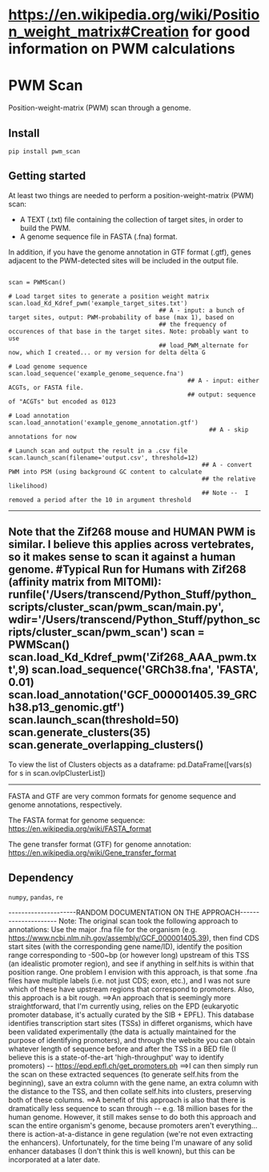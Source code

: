# https://en.wikipedia.org/wiki/Position_weight_matrix#Creation for good information on PWM calculations

# PWM Scan
Position-weight-matrix (PWM) scan through a genome.

## Install

```
pip install pwm_scan
```

## Getting started

At least two things are needed to perform a position-weight-matrix (PWM) scan:

- A TEXT (.txt) file containing the collection of target sites, in order to build the PWM.
- A genome sequence file in FASTA (.fna) format.

In addition, if you have the genome annotation in GTF format (.gtf), genes adjacent to the PWM-detected sites will be included in the output file.

```

scan = PWMScan()

# Load target sites to generate a position weight matrix
scan.load_Kd_Kdref_pwm('example_target_sites.txt') 
                                          ## A - input: a bunch of target sites, output: PWM-probability of base (max 1), based on 
                                          ## the frequency of occurences of that base in the target sites. Note: probably want to use
                                          ## load_PWM_alternate for now, which I created... or my version for delta delta G 

# Load genome sequence
scan.load_sequence('example_genome_sequence.fna') 
                                                  ## A - input: either ACGTs, or FASTA file. 
                                                  ## output: sequence of "ACGTs" but encoded as 0123

# Load annotation
scan.load_annotation('example_genome_annotation.gtf') 
                                                        ## A - skip annotations for now

# Launch scan and output the result in a .csv file
scan.launch_scan(filename='output.csv', threshold=12) 
                                                      ## A - convert PWM into PSM (using background GC content to calculate
                                                      ## the relative likelihood)
                                                      ## Note --  I removed a period after the 10 in argument threshold
```

-----------
Note that the Zif268 mouse and HUMAN PWM is similar. I believe this applies across vertebrates, so it makes sense to scan it against a human genome.
#Typical Run for Humans with Zif268 (affinity matrix from MITOMI): 
runfile('/Users/transcend/Python_Stuff/python_scripts/cluster_scan/pwm_scan/main.py', wdir='/Users/transcend/Python_Stuff/python_scripts/cluster_scan/pwm_scan')
scan = PWMScan()
scan.load_Kd_Kdref_pwm('Zif268_AAA_pwm.txt',9)
scan.load_sequence('GRCh38.fna', 'FASTA', 0.01) 
scan.load_annotation('GCF_000001405.39_GRCh38.p13_genomic.gtf')
scan.launch_scan(threshold=50)
scan.generate_clusters(35)
scan.generate_overlapping_clusters()
----------

To view the list of Clusters objects as a dataframe: pd.DataFrame([vars(s) for s in scan.ovlpClusterList])

----------


FASTA and GTF are very common formats for genome sequence and genome annotations, respectively.

The FASTA format for genome sequence: <https://en.wikipedia.org/wiki/FASTA_format>

The gene transfer format (GTF) for genome annotation: <https://en.wikipedia.org/wiki/Gene_transfer_format>

## Dependency

`numpy`, `pandas`, `re`

---------------------RANDOM DOCUMENTATION ON THE APPROACH---------------------
Note: The original scan took the following approach to annotations: Use the major 
.fna file for the organism (e.g. https://www.ncbi.nlm.nih.gov/assembly/GCF_000001405.39),
then find CDS start sites (with the corresponding gene name/ID), identify the 
position range corresponding to -500~bp (or however long) upstream of this TSS 
(an idealistic promoter region), and see if anything in self.hits is within that position range. 
One problem I envision with this approach, is that some .fna files have multiple 
labels (i.e. not just CDS; exon, etc.), and I was not sure which of these have 
upstream regions that correspond to promoters. Also, this approach is a bit rough.
==>An approach that is seemingly more straightforward, that I'm currently using, 
relies on the EPD (eukaryotic promoter database, it's actually curated by the 
SIB + EPFL). This database identifies transcription start sites (TSSs) in differet organisms, which have been
validated experimentally (the data is actually maintained for the purpose of 
identifying promoters), and through the website you can obtain whatever length 
of sequence before and after the TSS in a BED file (I believe this is a state-of-the-art 
'high-throughput' way to identify promoters) -- https://epd.epfl.ch/get_promoters.ph
==>I can then simply run the scan on these extracted sequences (to generate self.hits
from the beginning), save an extra column with the gene name, an extra column with 
the distance to the TSS, and then collate self.hits into clusters, preserving both 
of these columns. 
==>A benefit of this approach is also that there is dramatically less sequence to 
scan through -- e.g. 18 million bases for the human genome. However, it still makes sense 
to do both this approach and scan the entire organism's genome, because promoters aren't
everything... there is action-at-a-distance in gene regulation (we're not even extracting
the enhancers). Unfortunately, for the time being I'm unaware of any solid 
enhancer databases (I don't think this is well known), but this can be incorporated at a later date. 
